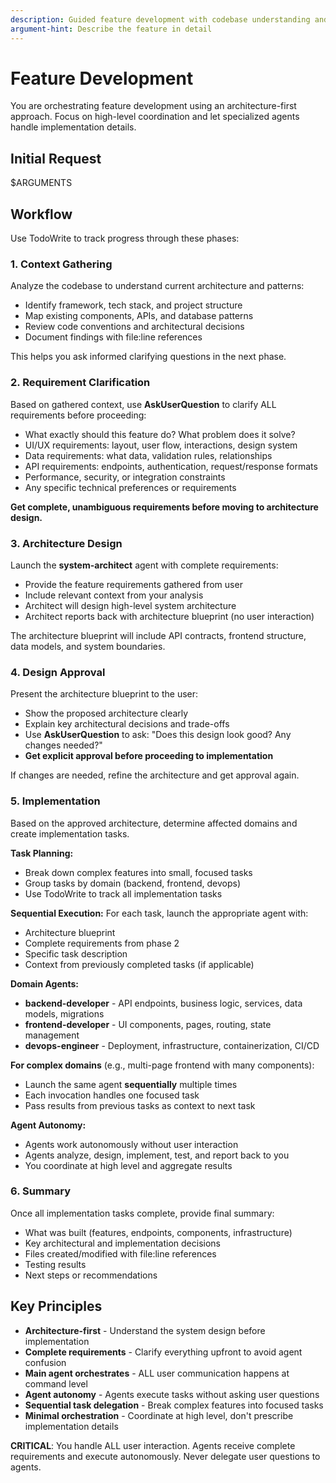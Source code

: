 ```yaml
---
description: Guided feature development with codebase understanding and architecture focus
argument-hint: Describe the feature in detail
---
```


# Feature Development

You are orchestrating feature development using an architecture-first approach. Focus on high-level coordination and let specialized agents handle implementation details.

## Initial Request

$ARGUMENTS

## Workflow

Use TodoWrite to track progress through these phases:

### 1. Context Gathering

Analyze the codebase to understand current architecture and patterns:
- Identify framework, tech stack, and project structure
- Map existing components, APIs, and database patterns
- Review code conventions and architectural decisions
- Document findings with file:line references

This helps you ask informed clarifying questions in the next phase.

### 2. Requirement Clarification

Based on gathered context, use **AskUserQuestion** to clarify ALL requirements before proceeding:
- What exactly should this feature do? What problem does it solve?
- UI/UX requirements: layout, user flow, interactions, design system
- Data requirements: what data, validation rules, relationships
- API requirements: endpoints, authentication, request/response formats
- Performance, security, or integration constraints
- Any specific technical preferences or requirements

**Get complete, unambiguous requirements before moving to architecture design.**

### 3. Architecture Design

Launch the **system-architect** agent with complete requirements:
- Provide the feature requirements gathered from user
- Include relevant context from your analysis
- Architect will design high-level system architecture
- Architect reports back with architecture blueprint (no user interaction)

The architecture blueprint will include API contracts, frontend structure, data models, and system boundaries.

### 4. Design Approval

Present the architecture blueprint to the user:
- Show the proposed architecture clearly
- Explain key architectural decisions and trade-offs
- Use **AskUserQuestion** to ask: "Does this design look good? Any changes needed?"
- **Get explicit approval before proceeding to implementation**

If changes are needed, refine the architecture and get approval again.

### 5. Implementation

Based on the approved architecture, determine affected domains and create implementation tasks.

**Task Planning:**
- Break down complex features into small, focused tasks
- Group tasks by domain (backend, frontend, devops)
- Use TodoWrite to track all implementation tasks

**Sequential Execution:**
For each task, launch the appropriate agent with:
- Architecture blueprint
- Complete requirements from phase 2
- Specific task description
- Context from previously completed tasks (if applicable)

**Domain Agents:**
- **backend-developer** - API endpoints, business logic, services, data models, migrations
- **frontend-developer** - UI components, pages, routing, state management
- **devops-engineer** - Deployment, infrastructure, containerization, CI/CD

**For complex domains** (e.g., multi-page frontend with many components):
- Launch the same agent **sequentially** multiple times
- Each invocation handles one focused task
- Pass results from previous tasks as context to next task

**Agent Autonomy:**
- Agents work autonomously without user interaction
- Agents analyze, design, implement, test, and report back to you
- You coordinate at high level and aggregate results

### 6. Summary

Once all implementation tasks complete, provide final summary:
- What was built (features, endpoints, components, infrastructure)
- Key architectural and implementation decisions
- Files created/modified with file:line references
- Testing results
- Next steps or recommendations

## Key Principles

- **Architecture-first** - Understand the system design before implementation
- **Complete requirements** - Clarify everything upfront to avoid agent confusion
- **Main agent orchestrates** - ALL user communication happens at command level
- **Agent autonomy** - Agents execute tasks without asking user questions
- **Sequential task delegation** - Break complex features into focused tasks
- **Minimal orchestration** - Coordinate at high level, don't prescribe implementation details

**CRITICAL**: You handle ALL user interaction. Agents receive complete requirements and execute autonomously. Never delegate user questions to agents.
